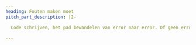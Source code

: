 ```yaml
---
heading: Fouten maken moet
pitch_part_description: |2-

  Code schrijven, het pad bewandelen van error naar error. Of geen error maar ook geen werkende applicatie. In onze klassen leer je programmeren, met vallen en opstaan. Een prettige en veilige omgeving om jezelf te ontwikkelen in de IT.

---
```

